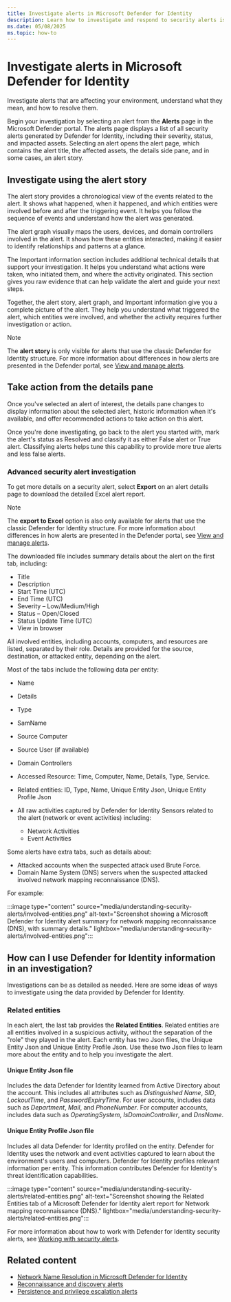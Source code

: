 ```yaml
---
title: Investigate alerts in Microsoft Defender for Identity
description: Learn how to investigate and respond to security alerts issued by Microsoft Defender for Identity
ms.date: 05/08/2025
ms.topic: how-to
---
```


# Investigate alerts in Microsoft Defender for Identity

Investigate alerts that are affecting your environment, understand what they mean, and how to resolve them.

Begin your investigation by selecting an alert from the **Alerts** page in the Microsoft Defender portal. The alerts page displays a list of all security alerts generated by Defender for Identity, including their severity, status, and impacted assets. Selecting an alert opens the alert page, which contains the alert title, the affected assets, the details side pane, and in some cases, an alert story.



## Investigate using the alert story

The alert story provides a chronological view of the events related to the alert. It shows what happened, when it happened, and which entities were involved before and after the triggering event. It helps you follow the sequence of events and understand how the alert was generated.

The alert graph visually maps the users, devices, and domain controllers involved in the alert. It shows how these entities interacted, making it easier to identify relationships and patterns at a glance.

The Important information section includes additional technical details that support your investigation. It helps you understand what actions were taken, who initiated them, and where the activity originated. This section gives you raw evidence that can help validate the alert and guide your next steps.

Together, the alert story, alert graph, and Important information give you a complete picture of the alert. They help you understand what triggered the alert, which entities were involved, and whether the activity requires further investigation or action.

> [!NOTE]
> The **alert story** is only visible for alerts that use the classic Defender for Identity structure. 
> For more information about differences in how alerts are presented in the Defender portal, see [View and manage alerts](understanding-security-alerts.md).

## Take action from the details pane
Once you've selected an alert of interest, the details pane changes to display information about the selected alert, historic information when it's available, and offer recommended actions to take action on this alert.

Once you're done investigating, go back to the alert you started with, mark the alert's status as Resolved and classify it as either False alert or True alert. Classifying alerts helps tune this capability to provide more true alerts and less false alerts.


### Advanced security alert investigation

To get more details on a security alert, select **Export** on an alert details page to download the detailed Excel alert report.

> [!NOTE]
> The **export to Excel** option is also only available for alerts that use the classic Defender for Identity structure.
> For more information about differences in how alerts are presented in the Defender portal, see [View and manage alerts](understanding-security-alerts.md).


The downloaded file includes summary details about the alert on the first tab, including:

- Title
- Description
- Start Time (UTC)
- End Time (UTC)
- Severity – Low/Medium/High
- Status – Open/Closed
- Status Update Time (UTC)
- View in browser

All involved entities, including accounts, computers, and resources are listed, separated by their role. Details are provided for the source, destination, or attacked entity, depending on the alert.

Most of the tabs include the following data per entity:

- Name
- Details
- Type
- SamName
- Source Computer
- Source User (if available)
- Domain Controllers
- Accessed Resource: Time, Computer, Name, Details, Type, Service.
- Related entities: ID, Type, Name, Unique Entity Json, Unique Entity Profile Json
- All raw activities captured by Defender for Identity Sensors related to the alert (network or event activities) including:

  - Network Activities
  - Event Activities

Some alerts have extra tabs, such as details about:

- Attacked accounts when the suspected attack used Brute Force.
- Domain Name System (DNS) servers when the suspected attacked involved network mapping reconnaissance (DNS).

For example:

:::image type="content" source="media/understanding-security-alerts/involved-entities.png" alt-text="Screenshot showing a Microsoft Defender for Identity alert summary for network mapping reconnaissance (DNS), with summary details." lightbox="media/understanding-security-alerts/involved-entities.png":::

## How can I use Defender for Identity information in an investigation?

Investigations can be as detailed as needed. Here are some ideas of ways to investigate using the data provided by Defender for Identity.

### Related entities

In each alert, the last tab provides the **Related Entities**. Related entities are all entities involved in a suspicious activity, without the separation of the "role" they played in the alert. Each entity has two Json files, the Unique Entity Json and Unique Entity Profile Json. Use these two Json files to learn more about the entity and to help you investigate the alert.

#### Unique Entity Json file

Includes the data Defender for Identity learned from Active Directory about the account. This includes all attributes such as *Distinguished Name*, *SID*, *LockoutTime*, and *PasswordExpiryTime*. For user accounts, includes data such as *Department*, *Mail*, and *PhoneNumber*. For computer accounts, includes data such as *OperatingSystem*, *IsDomainController*, and *DnsName*.

#### Unique Entity Profile Json file

Includes all data Defender for Identity profiled on the entity. Defender for Identity uses the network and event activities captured to learn about the environment's users and computers. Defender for Identity profiles relevant information per entity. This information contributes Defender for Identity's threat identification capabilities.

:::image type="content" source="media/understanding-security-alerts/related-entities.png" alt-text="Screenshot showing the Related Entities tab of a Microsoft Defender for Identity alert report for Network mapping reconnaissance (DNS)." lightbox="media/understanding-security-alerts/related-entities.png":::


For more information about how to work with Defender for Identity security alerts, see [Working with security alerts](/defender-for-identity/understanding-security-alerts).

## Related content

- [Network Name Resolution in Microsoft Defender for Identity](nnr-policy.md)
- [Reconnaissance and discovery alerts](reconnaissance-discovery-alerts.md)
- [Persistence and privilege escalation alerts](persistence-privilege-escalation-alerts.md)
